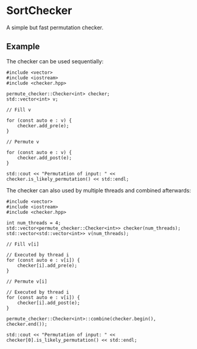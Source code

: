 # SortChecker

A simple but fast permutation checker.

## Example

The checker can be used sequentially:
```
#include <vector>
#include <iostream>
#include <checker.hpp>

permute_checker::Checker<int> checker;
std::vector<int> v;

// Fill v

for (const auto e : v) {
	checker.add_pre(e);
}

// Permute v

for (const auto e : v) {
	checker.add_post(e);
}

std::cout << "Permutation of input: " << checker.is_likely_permutation() << std::endl;
```

The checker can also used by multiple threads and combined afterwards:
```
#include <vector>
#include <iostream>
#include <checker.hpp>

int num_threads = 4;
std::vector<permute_checker::Checker<int>> checker(num_threads);
std::vector<std::vector<int>> v(num_threads);

// Fill v[i]

// Executed by thread i
for (const auto e : v[i]) {
	checker[i].add_pre(e);
}

// Permute v[i]

// Executed by thread i
for (const auto e : v[i]) {
	checker[i].add_post(e);
}

permute_checker::Checker<int>::combine(checker.begin(), checker.end());

std::cout << "Permutation of input: " << checker[0].is_likely_permutation() << std::endl;
```
